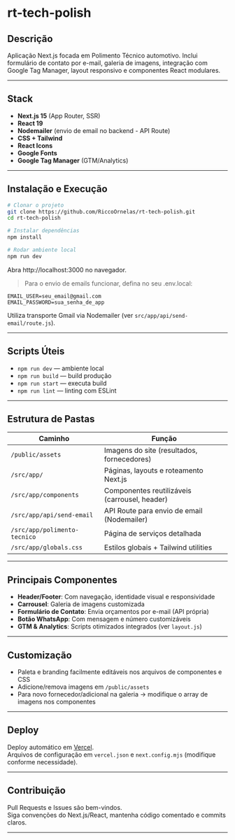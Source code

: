# rt-tech-polish

## Descrição

Aplicação Next.js focada em Polimento Técnico automotivo. Inclui formulário de contato por e-mail, galeria de imagens, integração com Google Tag Manager, layout responsivo e componentes React modulares.

***

## Stack

- **Next.js 15** (App Router, SSR)
- **React 19**
- **Nodemailer** (envio de email no backend - API Route)
- **CSS + Tailwind**
- **React Icons**
- **Google Fonts**
- **Google Tag Manager** (GTM/Analytics)

***

## Instalação e Execução

```bash
# Clonar o projeto
git clone https://github.com/RiccoOrnelas/rt-tech-polish.git
cd rt-tech-polish

# Instalar dependências
npm install

# Rodar ambiente local
npm run dev
```

Abra http://localhost:3000 no navegador.

> Para o envio de emails funcionar, defina no seu .env.local:
```
EMAIL_USER=seu_email@gmail.com
EMAIL_PASSWORD=sua_senha_de_app
```
Utiliza transporte Gmail via Nodemailer (ver `src/app/api/send-email/route.js`).

***

## Scripts Úteis

- `npm run dev` — ambiente local
- `npm run build` — build produção
- `npm run start` — executa build
- `npm run lint` — linting com ESLint

***

## Estrutura de Pastas

| Caminho                        | Função                                        |
|------------------------------- |-----------------------------------------------|
| `/public/assets`               | Imagens do site (resultados, fornecedores)    |
| `/src/app/`                    | Páginas, layouts e roteamento Next.js         |
| `/src/app/components`          | Componentes reutilizáveis (carrousel, header) |
| `/src/app/api/send-email`      | API Route para envio de email (Nodemailer)    |
| `/src/app/polimento-tecnico`   | Página de serviços detalhada                  |
| `/src/app/globals.css`         | Estilos globais + Tailwind utilities          |

***

## Principais Componentes

- **Header/Footer**: Com navegação, identidade visual e responsividade
- **Carrousel**: Galeria de imagens customizada
- **Formulário de Contato**: Envia orçamentos por e-mail (API própria)
- **Botão WhatsApp**: Com mensagem e número customizáveis
- **GTM & Analytics**: Scripts otimizados integrados (ver `layout.js`)

***

## Customização

- Paleta e branding facilmente editáveis nos arquivos de componentes e CSS
- Adicione/remova imagens em `/public/assets`
- Para novo fornecedor/adicional na galeria → modifique o array de imagens nos componentes

***

## Deploy

Deploy automático em [Vercel](https://vercel.com/).  
Arquivos de configuração em `vercel.json` e `next.config.mjs` (modifique conforme necessidade).

***

## Contribuição

Pull Requests e Issues são bem-vindos.  
Siga convenções do Next.js/React, mantenha código comentado e commits claros.

***
